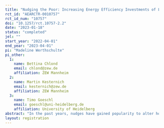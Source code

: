 ```yaml
---
title: "Nudging the Poor: Increasing Energy Efficiency Investments of Low-Income Households"
rct_id: "AEARCTR-0010757"
rct_id_num: "10757"
doi: "10.1257/rct.10757-2.2"
date: "2023-01-18"
status: "completed"
jel: ""
start_year: "2022-04-01"
end_year: "2023-04-01"
pi: "Madeline Werthschulte"
pi_other:
  1:
    name: Bettina Chlond
    email: chlond@zew.de
    affiliation: ZEW Mannheim
  2:
    name: Martin Kesternich
    email: kesternich@zew.de
    affiliation: ZEW Mannheim
  3:
    name: Timo Goeschl
    email: goeschl@uni-heidelberg.de
    affiliation: University of Heidelberg
abstract: "In the past years, nudges have gained popularity to alter household energy choices. However, in existing literature, low-income households are generally underrepresented. Yet, in the context of rising energy prices and inequality, it becomes more and more important to understand the barriers to energy efficiency of vulnerable groups. This study addresses such literature gap, by testing the effectiveness of nudges in increasing energy efficiency investments of low-income households.  We partner with a nation-wide energy efficiency assistance program in Germany that has assisted more than 400,000 low-income households since 2009. Together we implement a natural field experiment, and test the effects of information letter framings and the provision of reminders on subsequent energy efficiency investments."
layout: registration
---
```


